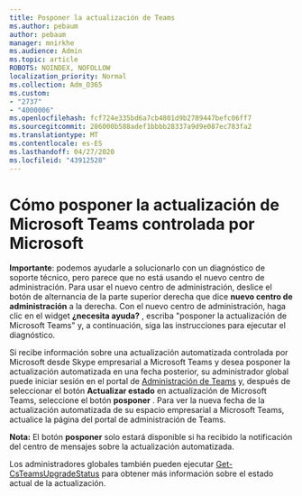```yaml
---
title: Posponer la actualización de Teams
ms.author: pebaum
author: pebaum
manager: mnirkhe
ms.audience: Admin
ms.topic: article
ROBOTS: NOINDEX, NOFOLLOW
localization_priority: Normal
ms.collection: Adm_O365
ms.custom:
- "2737"
- "4000006"
ms.openlocfilehash: fcf724e335bd6a7cb4801d9b2789447befc06ff7
ms.sourcegitcommit: 286000b588adef1bbbb28337a9d9e087ec783fa2
ms.translationtype: MT
ms.contentlocale: es-ES
ms.lasthandoff: 04/27/2020
ms.locfileid: "43912528"
---
```

# <a name="how-to-postpone-the-microsoft-driven-teams-upgrade"></a>Cómo posponer la actualización de Microsoft Teams controlada por Microsoft

**Importante**: podemos ayudarle a solucionarlo con un diagnóstico de soporte técnico, pero parece que no está usando el nuevo centro de administración. Para usar el nuevo centro de administración, deslice el botón de alternancia de la parte superior derecha que dice **nuevo centro de administración** a la derecha. Con el nuevo centro de administración, haga clic en el widget **¿necesita ayuda?** , escriba "posponer la actualización de Microsoft Teams" y, a continuación, siga las instrucciones para ejecutar el diagnóstico.

Si recibe información sobre una actualización automatizada controlada por Microsoft desde Skype empresarial a Microsoft Teams y desea posponer la actualización automatizada en una fecha posterior, su administrador global puede iniciar sesión en el portal de [Administración de Teams](https://admin.teams.microsoft.com/dashboard) y, después de seleccionar el botón **Actualizar estado** en actualización de Microsoft Teams, seleccione el botón **posponer** . Para ver la nueva fecha de la actualización automatizada de su espacio empresarial a Microsoft Teams, actualice la página del portal de administración de Teams.

**Nota:** El botón **posponer** solo estará disponible si ha recibido la notificación del centro de mensajes sobre la actualización automatizada. 

Los administradores globales también pueden ejecutar [Get-CsTeamsUpgradeStatus](https://docs.microsoft.com/powershell/module/skype/get-csteamsupgradestatus?view=skype-ps) para obtener más información sobre el estado actual de la actualización.
